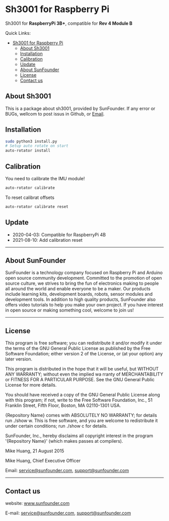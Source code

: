 # Sh3001 for Raspberry Pi

Sh3001 for **RaspberryPi 3B+**, compatible for **Rev 4 Module B**

Quick Links:

- [Sh3001 for Raspberry Pi](#sh3001-for-raspberry-pi)
  - [About Sh3001](#about-sh3001)
  - [Installation](#installation)
  - [Calibration](#calibration)
  - [Update](#update)
  - [About SunFounder](#about-sunfounder)
  - [License](#license)
  - [Contact us](#contact-us)

## About Sh3001

This is a package about sh3001, provided by SunFounder. If any error or BUGs, wellcom to post issus in Github, or [Email](#contact_us).

## Installation

```bash
sudo python3 install.py
# Setup auto rotate on start
auto-rotator install
```

## Calibration

You need to calibrate the IMU module!

```bash
auto-rotator calibrate
```

To reset calibrat offsets

```bash
auto-rotator calibrate reset
```

## Update

- 2020-04-03: Compatible for RaspberryPi 4B
- 2021-08-10: Add calibration reset

----------------------------------------------

## About SunFounder

SunFounder is a technology company focused on Raspberry Pi and Arduino open source community development. Committed to the promotion of open source culture, we strives to bring the fun of electronics making to people all around the world and enable everyone to be a maker. Our products include learning kits, development boards, robots, sensor modules and development tools. In addition to high quality products, SunFounder also offers video tutorials to help you make your own project. If you have interest in open source or making something cool, welcome to join us!

----------------------------------------------

## License

This program is free software; you can redistribute it and/or modify it under the terms of the GNU General Public License as published by the Free Software Foundation; either version 2 of the License, or (at your option) any later version.

This program is distributed in the hope that it will be useful, but WITHOUT ANY WARRANTY; without even the implied wa rranty of MERCHANTABILITY or FITNESS FOR A PARTICULAR PURPOSE. See the GNU General Public License for more details.

You should have received a copy of the GNU General Public License along with this program; if not, write to the Free Software Foundation, Inc., 51 Franklin Street, Fifth Floor, Boston, MA 02110-1301 USA.

{Repository Name} comes with ABSOLUTELY NO WARRANTY; for details run ./show w. This is free software, and you are welcome to redistribute it under certain conditions; run ./show c for details.

SunFounder, Inc., hereby disclaims all copyright interest in the program '{Repository Name}' (which makes passes at compilers).

Mike Huang, 21 August 2015

Mike Huang, Chief Executive Officer

Email: service@sunfounder.com, support@sunfounder.com

----------------------------------------------

## Contact us

website:
    www.sunfounder.com

E-mail:
    service@sunfounder.com, support@sunfounder.com
